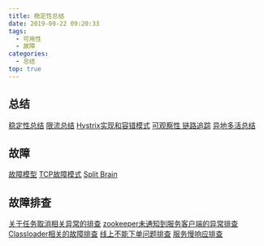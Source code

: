 ```yaml
---
title: 稳定性总结
date: 2019-09-22 09:20:33
tags:
  - 可用性
  - 故障
categories:
  - 总结
top: true  
---
```


<p></p>
<!-- more -->

## 总结
[稳定性总结](../../../../2017/05/09/stability/)
[限流总结](../../../../2016/09/26/ratelimit/)
[Hystrix实现和容错模式](../../../../2016/10/07/Hystrix/)
[可观察性 链路追踪](../../../../2019/08/31/observability/)
[异地多活总结](../../../../2017/06/17/multiLive/)

## 故障
[故障模型](../../../../2018/10/27/fault/)
[TCP故障模式](../../../../2020/08/08/tcpFault/)
[Split Brain](../../../../2017/02/19/splitBrain/)

## 故障排查
[关于任务取消相关异常的排查](../../../../2017/08/09/interrupted/) 
[zookeeper未通知到服务客户端的异常排查](../../../../2017/07/28/zookeeperBug/) 
[Classloader相关的故障排查](../../../../2014/09/06/classloader/) 
[线上不能下单问题排查](../../../../2017/09/25/mybatisBug/) 
[服务慢响应排查](../../../../2017/10/17/slowRT/)